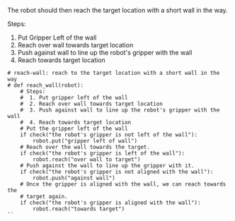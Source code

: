 

The robot should then reach the target location with a short wall in the way.

Steps: 
1. Put Gripper Left of the wall
2. Reach over wall towards target location
3. Push against wall to line up the robot's gripper with the wall
4. Reach towards target location

```
# reach-wall: reach to the target location with a short wall in the way
# def reach_wall(robot):
    # Steps:
    #  1. Put gripper left of the wall
    #  2. Reach over wall towards target location
    #  3. Push against wall to line up the robot's gripper with the wall
    #  4. Reach towards target location
    # Put the gripper left of the wall
    if check("the robot's gripper is not left of the wall"):
        robot.put("gripper left of wall")
    # Reach over the wall towards the target.
    if check("the robot's gripper is left of the wall"):
        robot.reach("over wall to target")
    # Push against the wall to line up the gripper with it. 
    if check("the robot's gripper is not aligned with the wall"):
        robot.push("against wall")
    # Once the gripper is aligned with the wall, we can reach towards the 
    # target again.
    if check("the robot's gripper is aligned with the wall"): 
        robot.reach("towards target")
``